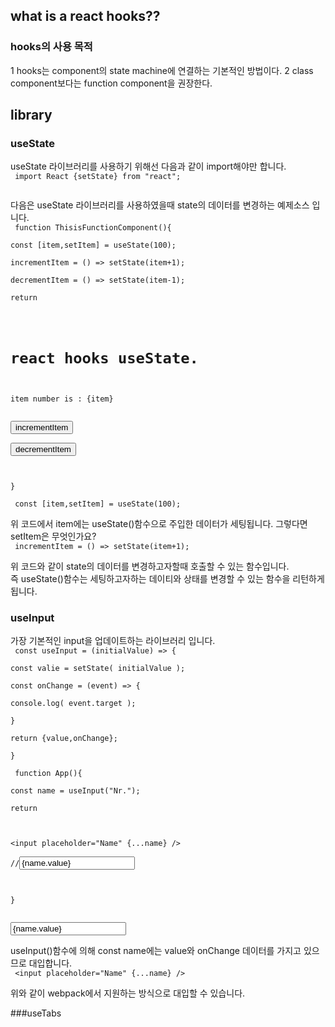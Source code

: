 ## what is a react hooks??
### hooks의 사용 목적
1 hooks는 component의 state machine에 연결하는 기본적인 방법이다.
2 class component보다는 function component을 권장한다.

## library
### useState
useState 라이브러리를 사용하기 위해선 다음과 같이 import해야만 합니다.      
<code>
import React {setState} from "react";   
</code>

다음은 useState 라이브러리를 사용하였을때 state의 데이터를 변경하는 예제소스 입니다.    
<code>
    function ThisisFunctionComponent(){     
      const [item,setItem] = useState(100);     
      incrementItem = () => setState(item+1);       
      decrementItem = () => setState(item-1);       
      return <div>      
          <h1>react hooks useState.</h1>        
          <div>item number is : {item}</div>        
          <button onClick={incrementItem}>incrementItem</button>        
          <button onClick={decrementItem}>decrementItem</button>        
          </div>        
    }       
</code>
<code>
    const [item,setItem] = useState(100);    
</code>
위 코드에서 item에는 useState()함수으로 주입한 데이터가 세팅됩니다. 그렇다면 setItem은 무엇인가요?    
<code>
    incrementItem = () => setState(item+1);     
</code>
위 코드와 같이 state의 데이터를 변경하고자할때 호출할 수 있는 함수입니다.        
즉 useState()함수는 세팅하고자하는 데이티와 상태를 변경할 수 있는 함수을 리턴하게 됩니다.      

### useInput        
가장 기본적인 input을 업데이트하는 라이브러리 입니다.        
<code>
    const useInput = (initialValue) => {        
        const valie = setState( initialValue );     
        const onChange = (event) => {       
            console.log( event.target );        
        }       
        return {value,onChange};        
    }       
</code>
<code>
    function App(){     
        const name = useInput("Nr.");       
        return <div>        
            <input placeholder="Name" {...name} />      
            //<input placeholder="Name" value={name.value} onChange={name.onChange} />      
        </div>      
    }       
</code>
<code>
    <input placeholder="Name" value={name.value} onChange={name.onChange} />        
</code>
useInput()함수에 의해 const name에는 value와 onChange 데이터를 가지고 있으므로 대입합니다.      
<code>
    <input placeholder="Name" {...name} />      
</code>
위와 같이 webpack에서 지원하는 방식으로 대입할 수 있습니다.       

###useTabs